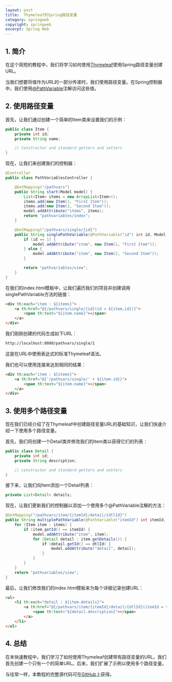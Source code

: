 ```yaml
---
layout: post
title:  Thymeleaf的Spring路径变量
category: springweb
copyright: springweb
excerpt: Spring Web
---
```


## 1. 简介

在这个简短的教程中，我们将学习如何使用[Thymeleaf](https://www.baeldung.com/thymeleaf-in-spring-mvc)使用Spring路径变量创建URL。

当我们想要将值作为URL的一部分传递时，我们使用路径变量。在Spring控制器中，我们使用[@PathVariable](https://docs.spring.io/spring/docs/current/javadoc-api/org/springframework/web/bind/annotation/PathVariable.html)注解访问这些值。

## 2. 使用路径变量

首先，让我们通过创建一个简单的Item类来设置我们的示例：

```java
public class Item {
    private int id;
    private String name;

    // Constructor and standard getters and setters
}
```

现在，让我们来创建我们的控制器：

```java
@Controller
public class PathVariablesController {

    @GetMapping("/pathvars")
    public String start(Model model) {
        List<Item> items = new ArrayList<Item>();
        items.add(new Item(1, "First Item"));
        items.add(new Item(2, "Second Item"));
        model.addAttribute("items", items);
        return "pathvariables/index";
    }

    @GetMapping("/pathvars/single/{id}")
    public String singlePathVariable(@PathVariable("id") int id, Model model) {
        if (id == 1) {
            model.addAttribute("item", new Item(1, "First Item"));
        } else {
            model.addAttribute("item", new Item(2, "Second Item"));
        }

        return "pathvariables/view";
    }
}
```

在我们的index.html模板中，让我们遍历我们的项目并创建调用singlePathVariable方法的链接：

```html
<div th:each="item : ${items}">
    <a th:href="@{/pathvars/single/{id}(id = ${item.id})}">
        <span th:text="${item.name}"></span>
    </a>
</div>
```

我们刚刚创建的代码生成如下URL：

```bash
http://localhost:8080/pathvars/single/1
```

这是在URL中使用表达式的标准Thymeleaf语法。

我们也可以使用连接来达到相同的结果：

```html
<div th:each="item : ${items}">
    <a th:href="@{'/pathvars/single/' + ${item.id}}">
        <span th:text="${item.name}"></span>
    </a>
</div>
```

## 3. 使用多个路径变量

现在我们已经介绍了在Thymeleaf中创建路径变量URL的基础知识，让我们快速介绍一下使用多个路径变量。

首先，我们将创建一个Detail类并修改我们的Item类以获得它们的列表：

```java
public class Detail {
    private int id;
    private String description;

    // constructor and standard getters and setters
}
```

接下来，让我们向Item添加一个Detail列表：

```java
private List<Detail> details;
```

现在，让我们更新我们的控制器以添加一个使用多个@PathVariable注解的方法：

```java
@GetMapping("/pathvars/item/{itemId}/detail/{dtlId}")
public String multiplePathVariable(@PathVariable("itemId") int itemId, @PathVariable("dtlId") int dtlId, Model model) {
    for (Item item : items) {
        if (item.getId() == itemId) {
            model.addAttribute("item", item);
            for (Detail detail : item.getDetails()) {
                if (detail.getId() == dtlId) {
                    model.addAttribute("detail", detail);
                }
            }
        }
    }
    return "pathvariables/view";
}
```

最后，让我们修改我们的index.html模板来为每个详细记录创建URL：

```html
<ul>
    <li th:each="detail : ${item.details}">
        <a th:href="@{/pathvars/item/{itemId}/detail/{dtlId}(itemId = ${item.id}, dtlId = ${dtl.id})}">
            <span th:text="${detail.description}"></span>
        </a>
    </li>
</ul>
```

## 4. 总结

在本快速教程中，我们学习了如何使用Thymeleaf创建带有路径变量的URL。我们首先创建一个只有一个的简单URL。后来，我们扩展了示例以使用多个路径变量。

与往常一样，本教程的完整源代码可在[GitHub](https://github.com/tuyucheng7/taketoday-tutorial4j/tree/master/spring-web-modules)上获得。